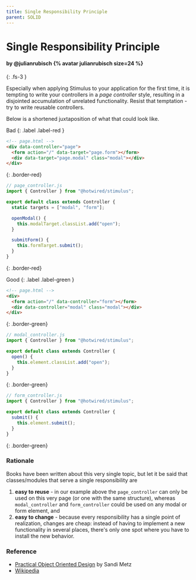 ```yaml
---
title: Single Responsibility Principle
parent: SOLID
---
```


# Single Responsibility Principle

#### by @julianrubisch {% avatar julianrubisch size=24 %}
{: .fs-3 }


Especially when applying Stimulus to your application for the first time, it is tempting to write your controllers in a _page controller_ style, resulting in a disjointed accumulation of unrelated functionality. Resist that temptation - try to write reusable controllers.

Below is a shortened juxtaposition of what that could look like.

Bad
{: .label .label-red }

```html
<!-- page.html -->
<div data-controller="page">
  <form action="/" data-target="page.form"></form>
  <div data-target="page.modal" class="modal"></div>
</div> 
```
{: .border-red}

```js
// page_controller.js
import { Controller } from "@hotwired/stimulus";

export default class extends Controller {
  static targets = ["modal", "form"];

  openModal() {
    this.modalTarget.classList.add("open");
  }

  submitForm() {
    this.formTarget.submit();
  }
}
```
{: .border-red}

Good
{: .label .label-green }

```html
<!-- page.html -->
<div>
  <form action="/" data-controller="form"></form>
  <div data-controller="modal" class="modal"></div>
</div> 
```
{: .border-green}

```js
// modal_controller.js
import { Controller } from "@hotwired/stimulus";

export default class extends Controller {
  open() {
    this.element.classList.add("open");
  }
}
```
{: .border-green}

```js
// form_controller.js
import { Controller } from "@hotwired/stimulus";

export default class extends Controller {
  submit() {
    this.element.submit();
  }
}
```
{: .border-green}

### Rationale
Books have been written about this very single topic, but let it be said that classes/modules that serve a single responsibility are

1. **easy to reuse** - in our example above the `page_controller` can only be used on this very page (or one with the same structure), whereas `modal_controller` and `form_controller` could be used on any modal or form element, and
2. **easy to change** - because every responsibility has a single point of realization, changes are cheap: instead of having to implement a new functionality in several places, there's only one spot where you have to install the new behavior.

### Reference
- [Practical Object Oriented Design](https://www.poodr.com/) by Sandi Metz
- [Wikipedia](https://en.wikipedia.org/wiki/Single_responsibility_principle)
